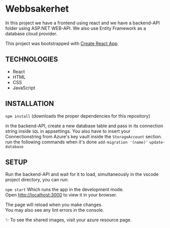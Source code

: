 # Webbsakerhet

In this project we have a frontend using react and we have a backend-API folder using ASP.NET WEB-API.
We also use Entity Framework as a database cloud provider.

This project was bootstrapped with [Create React App](https://github.com/facebook/create-react-app).

## TECHNOLOGIES
- React
- HTML
- CSS
- JavaScript

## INSTALLATION

`npm install`
(downloads the proper dependencies for this repository)

in the backend-API, create a new database table and pass in its connection string inside `SQL` in appsettings.
You also have to insert your Connectionstring from Azure's key vault inside the `StorageAccount` section.
run the following commands when it's done
`add-migration '(name)'`
`update-database`

## SETUP

Run the backend-API and wait for it to load, simultaneously in the vscode project directory, you can run:

`npm start`
Which runs the app in the development mode.\
Open [http://localhost:3000](http://localhost:3000) to view it in your browser.

The page will reload when you make changes.\
You may also see any lint errors in the console.

:sparkles: To see the shared images, visit your azure resource page.
